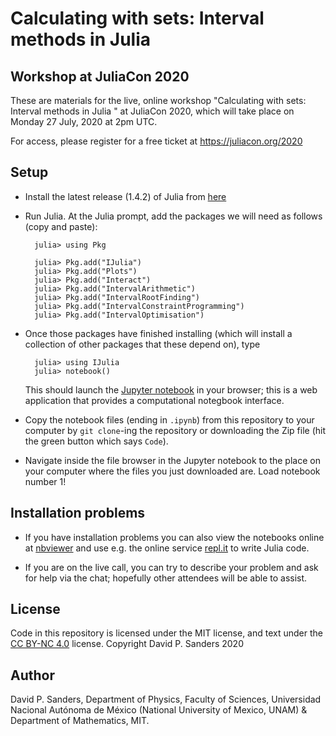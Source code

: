 # Calculating with sets: Interval methods in Julia

## Workshop at JuliaCon 2020

These are materials for the live, online workshop "Calculating with sets: Interval methods in Julia
" at JuliaCon 2020,
which will take place on Monday 27 July, 2020 at 2pm UTC.

For access, please register for a free ticket at https://juliacon.org/2020


## Setup

- Install the latest release (1.4.2) of Julia from [here](https://julialang.org/downloads/)

- Run Julia. At the Julia prompt, add the packages we will need as follows (copy and paste):

        julia> using Pkg

        julia> Pkg.add("IJulia")
        julia> Pkg.add("Plots")
        julia> Pkg.add("Interact")
        julia> Pkg.add("IntervalArithmetic")
        julia> Pkg.add("IntervalRootFinding")
        julia> Pkg.add("IntervalConstraintProgramming")
        julia> Pkg.add("IntervalOptimisation")


- Once those packages have finished installing (which will install a collection of other packages that these depend on), type

        julia> using IJulia
        julia> notebook()

  This should launch the [Jupyter notebook](https://jupyter.org) in your browser; this is a web application that provides a computational notegbook interface.

- Copy the notebook files (ending in `.ipynb`) from this repository to your computer by `git clone`-ing the repository or downloading the Zip file
(hit the green button which says `Code`).


- Navigate inside the file browser in the Jupyter notebook to the place on your computer where the files you just downloaded are. Load notebook number 1!

## Installation problems

- If you have installation problems you can also view the notebooks online at [nbviewer](https://nbviewer.jupyter.org/github/dpsanders/IntervalsJuliaCon2020/tree/master/) and use e.g. the online service [repl.it](https://repl.it) to write Julia code.

- If you are on the live call, you can try to describe your problem and ask for help via the chat; hopefully other attendees will be able to assist.


## License

Code in this repository is licensed under the MIT license, and text under the [CC BY-NC 4.0](https://creativecommons.org/licenses/by-nc/4.0) license. Copyright David P. Sanders 2020

## Author

David P. Sanders, Department of Physics, Faculty of Sciences, Universidad Nacional Autónoma de México (National University of Mexico, UNAM) & Department of Mathematics, MIT.
